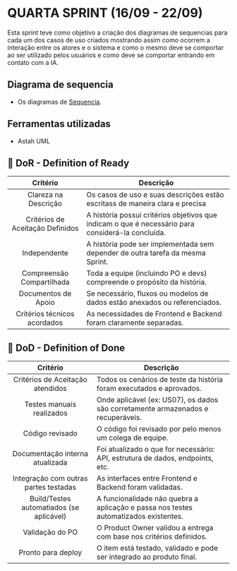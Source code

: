 # QUARTA SPRINT (16/09 - 22/09)

Esta sprint teve como objetivo a criação dos diagramas de sequencias para cada um dos casos de uso criados mostrando assim como ocorrem a interação entre os atores e o sistema e como o mesmo deve se comportar ao ser utilizado pelos usuários e como deve se comportar entrando em contato com a IA.   

## Diagrama de sequencia
<a id = "modelagem"></a>
* Os diagramas de [Sequencia](https://github.com/ChristianFernandesLemos/InterFix/blob/main/Diagramas/InterFix%20diagramas%20atualizado.asta).


## Ferramentas utilizadas  
<a id = "ferramentas"></a>
* Astah UML

## 🏅 DoR - Definition of Ready <a id="dor"></a>

|             Critério             | Descrição                                                                                         |
| :------------------------------: | ------------------------------------------------------------------------------------------------- |
|       Clareza na Descrição       | Os casos de uso e suas descrições estão escritass de maneira clara e precisa            |
| Critérios de Aceitação Definidos | A história possui critérios objetivos que indicam o que é necessário para considerá-la concluída. |
|           Independente           | A história pode ser implementada sem depender de outra tarefa da mesma Sprint.                    |
|    Compreensão Compartilhada     | Toda a equipe (incluindo PO e devs) compreende o propósito da história.                           |
|       Documentos de Apoio        | Se necessário, fluxos ou modelos de dados estão anexados ou referenciados.               |
|   Critérios técnicos acordados   | As necessidades de Frontend e Backend foram claramente separadas.              |

## 🏅 DoD - Definition of Done <a id="dod"></a>

|                 Critério                 | Descrição                                                                            |
| :--------------------------------------: | ------------------------------------------------------------------------------------ |
|     Critérios de Aceitação atendidos     | Todos os cenários de teste da história foram executados e aprovados.                 |
|        Testes manuais realizados         | Onde aplicável (ex: US07), os dados são corretamente armazenados e recuperáveis.     |
|             Código revisado              | O código foi revisado por pelo menos um colega de equipe.                            |
|     Documentação interna atualizada      | Foi atualizado o que for necessário: API, estrutura de dados, endpoints, etc.        |
|  Integração com outras partes testadas   | As interfaces entre Frontend e Backend foram validadas.                              |
| Build/Testes automatiados (se aplicável) | A funcionalidade não quebra a aplicação e passa nos testes automatizados existentes. |
|             Validação do PO              | O Product Owner validou a entrega com base nos critérios definidos.                  |
|            Pronto para deploy            | O item está testado, validado e pode ser integrado ao produto final.                 |
